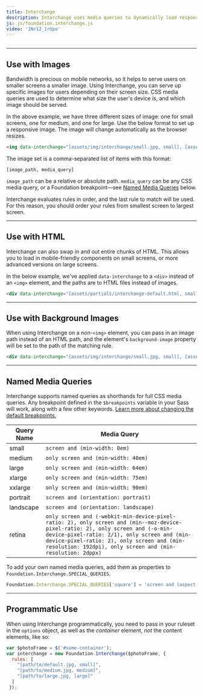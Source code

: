 ```yaml
---
title: Interchange
description: Interchange uses media queries to dynamically load responsive content that is appropriate for the user's device.
js: js/foundation.interchange.js
video: '1Nr12_1rUpo'
---
```


<img data-interchange="[assets/img/interchange/small.jpg, small], [assets/img/interchange/medium.jpg, medium], [assets/img/interchange/large.jpg, large]">

---

## Use with Images

Bandwidth is precious on mobile networks, so it helps to serve users on smaller screens a smaller image. Using Interchange, you can serve up specific images for users depending on their screen size. CSS media queries are used to determine what size the user's device is, and which image should be served.

In the above example, we have three different sizes of image: one for small screens, one for medium, and one for large. Use the below format to set up a responsive image. The image will change automatically as the browser resizes.

```html
<img data-interchange="[assets/img/interchange/small.jpg, small], [assets/img/interchange/medium.jpg, medium], [assets/img/interchange/large.jpg, large]">
```

The image set is a comma-separated list of items with this format:

```
[image_path, media_query]
```

`image_path` can be a relative or absolute path. `media_query` can be any CSS media query, or a Foundation breakpoint&mdash;see [Named Media Queries](#named-media-queries) below.

<div class="callout primary">
  <p>Interchange evaluates rules in order, and the last rule to match will be used. For this reason, you should order your rules from smallest screen to largest screen.</p>
</div>

---

## Use with HTML

Interchange can also swap in and out entire chunks of HTML. This allows you to load in mobile-friendly components on small screens, or more advanced versions on large screens.

In the below example, we've applied `data-interchange` to a `<div>` instead of an `<img>` element, and the paths are to HTML files instead of images.

```html
<div data-interchange="[assets/partials/interchange-default.html, small], [assets/partials/interchange-medium.html, medium], [assets/partials/interchange-large.html, large]"></div>
```

<div id="docs-example-interchange" data-interchange="[assets/partials/interchange-default.html, small], [assets/partials/interchange-medium.html, medium], [assets/partials/interchange-large.html, large]"></div>

---

## Use with Background Images

When using Interchange on a non-`<img>` element, you can pass in an image path instead of an HTML path, and the element's `background-image` property will be set to the path of the matching rule.

```html
<div data-interchange="[assets/img/interchange/small.jpg, small], [assets/img/interchange/medium.jpg, medium], [assets/img/interchange/large.jpg, large]"></div>
```

---

## Named Media Queries

Interchange supports named queries as shorthands for full CSS media queries. Any breakpoint defined in the `$breakpoints` variable in your Sass will work, along with a few other keywords. [Learn more about changing the default breakpoints.](media-queries.html)

Query Name | Media Query
-----------|------------
small      | `screen and (min-width: 0em)`
medium     | `only screen and (min-width: 40em)`
large      | `only screen and (min-width: 64em)`
xlarge     | `only screen and (min-width: 75em)`
xxlarge    | `only screen and (min-width: 90em)`
portrait   | `screen and (orientation: portrait)`
landscape  | `screen and (orientation: landscape)`
retina     | `only screen and (-webkit-min-device-pixel-ratio: 2), only screen and (min--moz-device-pixel-ratio: 2), only screen and (-o-min-device-pixel-ratio: 2/1), only screen and (min-device-pixel-ratio: 2), only screen and (min-resolution: 192dpi), only screen and (min-resolution: 2dppx)`

To add your own named media queries, add them as properties to `Foundation.Interchange.SPECIAL_QUERIES`.

```js
Foundation.Interchange.SPECIAL_QUERIES['square'] = 'screen and (aspect-ratio: 1/1)';
```

---

## Programmatic Use

When using Interchange programmatically, you need to pass in your ruleset in the `options` object, as well as the *container* element, *not* the content elements, like so:

```js
var $photoFrame = $('#some-container');
var interchange = new Foundation.Interchange($photoFrame, {
  rules: [
    "[path/to/default.jpg, small]", 
    "[path/to/medium.jpg, medium]",
    "[path/to/large.jpg, large]"
  ]
 });
```
